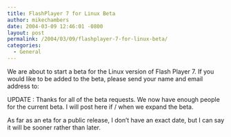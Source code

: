 ```yaml
---
title: FlashPlayer 7 for Linux Beta
author: mikechambers
date: 2004-03-09 12:46:01 -0800
layout: post
permalink: /2004/03/09/flashplayer-7-for-linux-beta/
categories:
  - General
---
```



We are about to start a beta for the Linux version of Flash Player 7. If you would like to be added to the beta, please send your name and email address to:

UPDATE : Thanks for all of the beta requests. We now have enough people for the current beta. I will post here if / when we expand the beta.

As far as an eta for a public release, I don&#8217;t have an exact date, but I can say it will be sooner rather than later.